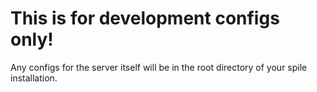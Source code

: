 # This is for development configs only!

Any configs for the server itself will be in the root directory of your spile installation.